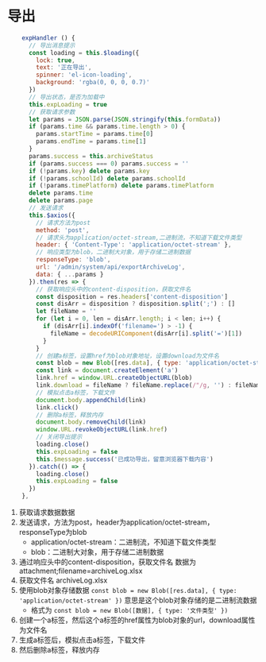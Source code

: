 # 导出

```js
    expHandler () {
      // 导出消息提示
      const loading = this.$loading({
        lock: true,
        text: '正在导出',
        spinner: 'el-icon-loading',
        background: 'rgba(0, 0, 0, 0.7)'
      })
      // 导出状态，是否为加载中
      this.expLoading = true
      // 获取请求参数
      let params = JSON.parse(JSON.stringify(this.formData))
      if (params.time && params.time.length > 0) {
        params.startTime = params.time[0]
        params.endTime = params.time[1]
      }
      params.success = this.archiveStatus
      if (params.success === 0) params.success = ''
      if (!params.key) delete params.key
      if (!params.schoolId) delete params.schoolId
      if (!params.timePlatform) delete params.timePlatform
      delete params.time
      delete params.page
      // 发送请求
      this.$axios({
        // 请求方法为post
        method: 'post',
        // 请求头为application/octet-stream,二进制流，不知道下载文件类型
        header: { 'Content-Type': 'application/octet-stream' },
        // 响应类型为blob，二进制大对象，用于存储二进制数据
        responseType: 'blob',
        url: '/admin/system/api/exportArchiveLog',
        data: { ...params }
      }).then(res => {
        // 获取响应头中的content-disposition，获取文件名
        const disposition = res.headers['content-disposition']
        const disArr = disposition ? disposition.split(';') : []
        let fileName = ''
        for (let i = 0, len = disArr.length; i < len; i++) {
          if (disArr[i].indexOf('filename=') > -1) {
            fileName = decodeURIComponent(disArr[i].split('=')[1])
          }
        }
        // 创建a标签，设置href为blob对象地址，设置download为文件名
        const blob = new Blob([res.data], { type: 'application/octet-stream' })
        const link = document.createElement('a')
        link.href = window.URL.createObjectURL(blob)
        link.download = fileName ? fileName.replace(/"/g, '') : fileName
        // 模拟点击a标签，下载文件
        document.body.appendChild(link)
        link.click()
        // 删除a标签，释放内存
        document.body.removeChild(link)
        window.URL.revokeObjectURL(link.href)
        // 关闭导出提示
        loading.close()
        this.expLoading = false
        this.$message.success('已成功导出，留意浏览器下载内容')
      }).catch(() => {
        loading.close()
        this.expLoading = false
      })
    },
```

1. 获取请求数据数据
2. 发送请求，方法为post，header为application/octet-stream，responseType为blob
   - application/octet-stream：二进制流，不知道下载文件类型
   - blob：二进制大对象，用于存储二进制数据
3. 通过响应头中的content-disposition，获取文件名 数据为attachment;filename=archiveLog.xlsx
4. 获取文件名 archiveLog.xlsx
5. 使用blob对象存储数据 `const blob = new Blob([res.data], { type: 'application/octet-stream' })` 意思是这个blob对象存储的是二进制流数据
   - 格式为 `const blob = new Blob([数据], { type: '文件类型' })`
6. 创建一个a标签，然后这个a标签的href属性为blob对象的url，download属性为文件名
7. 生成a标签后，模拟点击a标签，下载文件
8. 然后删除a标签，释放内存